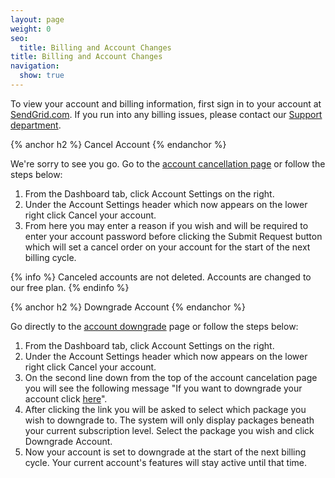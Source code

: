 ```yaml
---
layout: page
weight: 0
seo:
  title: Billing and Account Changes
title: Billing and Account Changes
navigation:
  show: true
---
```


To view your account and billing information, first sign in to your account at [SendGrid.com](https://sendgrid.com). If you run into any billing issues, please contact our [Support department](http://support.sendgrid.com).

{% anchor h2 %}
Cancel Account 
{% endanchor %}

We're sorry to see you go. Go to the [account cancellation page](https://sendgrid.com/account/cancel "Account Cancellation") or follow the steps below:

1.  From the Dashboard tab, click Account Settings on the right.
2.  Under the Account Settings header which now appears on the lower right click Cancel your account.
3.  From here you may enter a reason if you wish and will be required to enter your account password before clicking the Submit Request button which will set a cancel order on your account for the start of the next billing cycle.

{% info %}
Canceled accounts are not deleted. Accounts are changed to our free plan. 
{% endinfo %}

{% anchor h2 %}
Downgrade Account 
{% endanchor %}

Go directly to the [account downgrade](https://sendgrid.com/billing/downgradeAccount "Downgrade Account") page or follow the steps below:

1.  From the Dashboard tab, click Account Settings on the right.
2.  Under the Account Settings header which now appears on the lower right click Cancel your account.
3.  On the second line down from the top of the account cancelation page you will see the following message "If you want to downgrade your account click [here](https://sendgrid.com/billing/downgradeAccount)".
4.  After clicking the link you will be asked to select which package you wish to downgrade to. The system will only display packages beneath your current subscription level. Select the package you wish and click Downgrade Account.
5.  Now your account is set to downgrade at the start of the next billing cycle. Your current account's features will stay active until that time.
